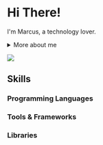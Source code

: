 # Hi There! 

<!-- Presentation -->
<p>
  I'm Marcus, a technology lover.
</p>

<!-- Dropdown -->
<details>
  <summary> More about me</summary>

  - 💬 ... (comming soon)

  - 🛠️ ... (comming soon)
    
</details>



<!-- GIF -->
<p align="left">
  <img align="center" src="https://media.discordapp.net/attachments/1048732150121373749/1226033585312763976/cowboy-bebop-cigarette.gif?ex=66234bc1&is=6610d6c1&hm=1259da0d73ee55f0391bb8348df2e27d88dd9c444d8202f3cc0fdb5b6bebfad0&=">
</p>
<p>

</p>

## Skills
### Programming Languages
### Tools & Frameworks
### Libraries
